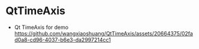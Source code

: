 # QtTimeAxis
* Qt TimeAxis for demo
https://github.com/wangxiaoshuang/QtTimeAxis/assets/20664375/02fad0a8-cd96-4037-b6e3-da2997214cc1
